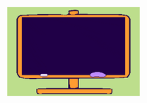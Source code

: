 <p align="center"><img width="300" height="200" src="https://github.com/pratham12s/pratham12s/blob/main/gif-1.gif"></p>
